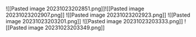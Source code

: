 ![[Pasted image 20231023202851.png]]![[Pasted image 20231023202907.png]]
![[Pasted image 20231023202923.png]]
![[Pasted image 20231023203201.png]]
![[Pasted image 20231023203333.png]]
![[Pasted image 20231023203349.png]]
